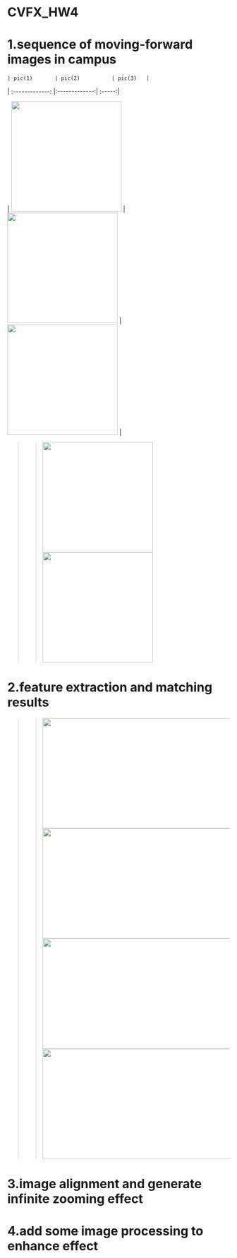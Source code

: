 # CVFX_HW4
  # 1.sequence of moving-forward images in campus
    | pic(1)       | pic(2)          | pic(3)   |
  | :-------------: |:-------------:| :-----:|

  | <img width="250" height="250" src="test1.jpg"/>        |<img width="250" height="250" src="test2.jpg"/>        |<img width="250" height="250" src="test3.jpg"/> |
  >><img width="250" height="250" src="test4.jpg"/> <img width="250" height="250" src="test5.jpg"/>


  # 2.feature extraction and matching results
  >><img width="500" height="250" src="1_2.png"/> <img width="500" height="250" src="2_3.png"/> 
  >><img width="500" height="250" src="3_4.png"/> <img width="500" height="250" src="4_5.png"/>  
  # 3.image alignment and generate infinite zooming effect
  # 4.add some image processing to enhance effect
